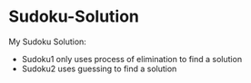 Sudoku-Solution
===============
My Sudoku Solution: 
* Sudoku1 only uses process of elimination to find a solution
* Sudoku2 uses guessing to find a solution
